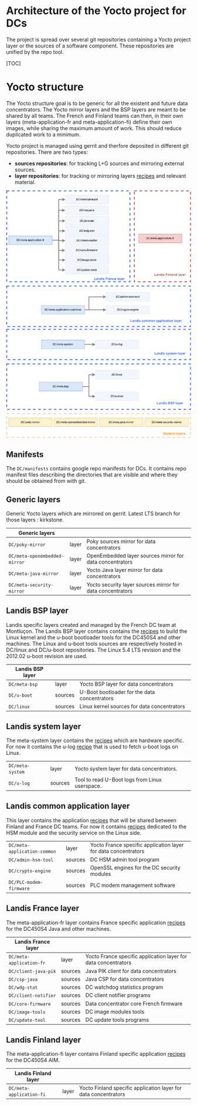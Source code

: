# Architecture of the Yocto project for DCs

The project is spread over several git repositories containing a Yocto project layer or the sources of a software component.
These repositories are unified by the repo tool.

[TOC]

# Yocto structure
The Yocto structure goal is to be generic for all the existent and future data concentrators.
The Yocto mirror layers and the BSP layers are meant to be shared by all teams.
The French and Finland teams can then, in their own layers (meta-application-fr and meta-application-fi) define their own images, while sharing the maximum amount of work.
This should reduce duplicated work to a minimum.

Yocto project is managed using gerrit and therfore deposited in different git repositories.
There are two types:
* **sources repositories**: for tracking L+G sources and mirroring external sources.
* **layer repositories**: for tracking or mirroring layers [recipes] and relevant material.

![](/images/YoctoStructure.png)

## Manifests
The `DC/manifests` contains google repo manifests for DCs.
It contains repo manifest files describing the directories that are visible and where they should be obtained from with git.

## Generic layers
Generic Yocto layers which are mirrored on gerrit.
Latest LTS branch for those layers : kirkstone.

| Generic layers               |         |                                                                   |
|------------------------------|---------|-------------------------------------------------------------------|
| `DC/poky-mirror`             | layer   |Poky sources mirror for data concentrators                         |
| `DC/meta-openembedded-mirror`| layer   | OpenEmbedded layer sources mirror for data concentrators          |
| `DC/meta-java-mirror`        | layer   | Yocto Java layer mirror for data concentrators                    |
| `DC/meta-security-mirror`    | layer   | Yocto security layer sources mirror for data concentrators        |

## Landis BSP layer
Landis specific layers created and managed by the French DC team at Montluçon.
The Landis BSP layer contains contains the [recipes] to build the Linux kernel and the u-boot bootloader tools for the DC450S4 and other machines.
The Linux and u-boot tools sources are respectively hosted in DC/linux and DC/u-boot repositories.
The Linux 5.4 LTS revision and the 2012.02 u-boot revision are used.

| Landis BSP layer             |         |                                                                   |
|------------------------------|---------|-------------------------------------------------------------------|
| `DC/meta-bsp`                | layer   | Yocto BSP layer for data concentrators                            |
| `DC/u-boot`                  | sources | U-Boot bootloader for the data concentrators                      |
| `DC/linux`                   | sources | Linux kernel sources for data concentrators                       |

## Landis system layer
The meta-system layer contains the [recipes] which are hardware specific.
For now it contains the u-log [recipe] that is used to fetch u-boot logs on Linux.

|                              |         |                                                                   |
|------------------------------|---------|-------------------------------------------------------------------|
| `DC/meta-system`             | layer   | Yocto system layer for data concentrators.                        |
| `DC/u-log`                   | sources | Tool to read U-Boot logs from Linux userspace.                    |

## Landis common application layer
This layer contains the application [recipes] that will be shared between Finland and France DC teams.
For now it contains [recipes] dedicated to the HSM module and the security service on the Linux side.

|                              |         |                                                                   |
|------------------------------|---------|-------------------------------------------------------------------|
| `DC/meta-application-common` | layer   | Yocto France specific application layer for data concentrators    |
| `DC/admin-hsm-tool`          | sources | DC HSM admin tool program                                         |
| `DC/crypto-engine`           | sources | OpenSSL engines for the DC security modules                       |
| `DC/PLC-modem-firmware`      | sources | PLC modem management software                                     |

## Landis France layer
The meta-application-fr layer contains France specific application [recipes] for the DC450S4 Java and other machines.

| Landis France layer          |         |                                                                   |
|------------------------------|---------|-------------------------------------------------------------------|
| `DC/meta-application-fr`     | layer   | Yocto France specific application layer for data concentrators    |
| `DC/client-java-pik`         | sources | Java PIK client for data concentrators                            |
| `DC/csp-java`                | sources | Java CSP for data concentrators                                   |
| `DC/wdg-stat`                | sources | DC watchdog statistics program                                    |
| `DC/client-notifier`         | sources | DC client notifier programs                                       |
| `DC/core-firmware`           | sources | Data concentrator core French firmware                            |
| `DC/image-tools`             | sources | DC image modules tools                                            |
| `DC/update-tool`             | sources | DC update tools programs                                          |

## Landis Finland layer
The meta-application-fi layer contains Finland specific application [recipes] for the DC450S4 AIM.

| Landis Finland layer         |         |                                                                   |
|------------------------------|---------|-------------------------------------------------------------------|
| `DC/meta-application-fi`     | layer   | Yocto Finland specific application layer for data concentrators   |



[recipe]: /glossary.md#recipe
[recipes]: /glossary.md#recipe